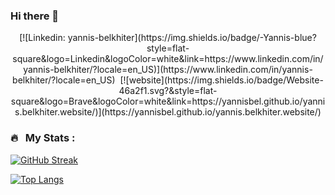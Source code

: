 ### Hi there 👋
<p align="center">
[![Linkedin: yannis-belkhiter](https://img.shields.io/badge/-Yannis-blue?style=flat-square&logo=Linkedin&logoColor=white&link=https://www.linkedin.com/in/yannis-belkhiter/?locale=en_US)](https://www.linkedin.com/in/yannis-belkhiter/?locale=en_US)
<img src="https://visitor-badge.glitch.me/badge?page_id=yannisbel.yannisbel" alt="">
[![website](https://img.shields.io/badge/Website-46a2f1.svg?&style=flat-square&logo=Brave&logoColor=white&link=https://yannisbel.github.io/yannis.belkhiter.website/)](https://yannisbel.github.io/yannis.belkhiter.website/)</p>


### 🔥 &nbsp; My Stats :
[![GitHub Streak](http://github-readme-streak-stats.herokuapp.com?user=yannisbel&theme=dark&background=000000)](https://git.io/streak-stats)

[![Top Langs](https://github-readme-stats.vercel.app/api/top-langs/?username=yannisbel&layout=compact&theme=vision-friendly-dark)](https://github.com/anuraghazra/github-readme-stats)

<!--
**yannisbel/yannisbel** is a ✨ _special_ ✨ repository because its `README.md` (this file) appears on your GitHub profile.

Here are some ideas to get you started:

- 🔭 I’m currently working on ...
- 🌱 I’m currently learning ...
- 👯 I’m looking to collaborate on ...
- 🤔 I’m looking for help with ...
- 💬 Ask me about ...
- 📫 How to reach me: ...
- 😄 Pronouns: ...
- ⚡ Fun fact: ...
-->
